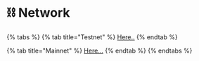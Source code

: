 # ⛓️ Network

{% tabs %}
{% tab title="Testnet" %}
[Here..](./#testnet)
{% endtab %}

{% tab title="Mainnet" %}
[Here...](./#mainnet)
{% endtab %}
{% endtabs %}

